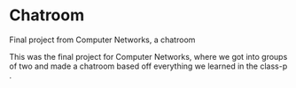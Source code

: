 # Chatroom
Final project from Computer Networks, a chatroom

This was the final project for Computer Networks, where we got into groups of two and made a chatroom based off everything we learned in the class-p
.
